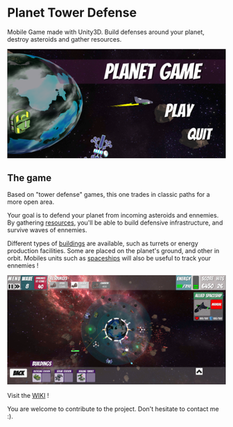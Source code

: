 # Planet Tower Defense
Mobile Game made with Unity3D. Build defenses around your planet, destroy asteroids and gather resources. 

![alt Menu](/Assets/Resources/Images/screenshots/menu10.png)

## The game
Based on "tower defense" games, this one trades in classic paths for a more open area.

Your goal is to defend your planet from incoming asteroids and ennemies. By gathering [resources](../../wiki/Resources), you'll be able to build defensive infrastructure, and survive waves of ennemies.

Different types of [buildings](../../wiki/Buildings) are available, such as turrets or energy production facilities. Some are placed on the planet's ground, and other in orbit. Mobiles units such as [spaceships](../../wiki/Spaceships) will also be useful to track your ennemies !

![alt Game view](/Assets/Resources/Images/screenshots/game10.PNG)

Visit the [WIKI](../../wiki) ! 

You are welcome to contribute to the project. Don't hesitate to contact me :).
